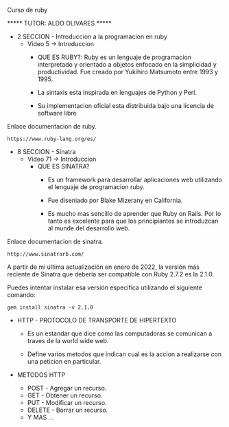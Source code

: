 Curso de ruby

***** TUTOR: ALDO OLIVARES *****

* 2 SECCION - Introduccion a la programacion en ruby
  - Video 5 -> Introduccion
    * QUE ES RUBY?: Ruby es un lenguaje de programacion interpretado y orientado a objetos enfocado en la simplicidad
      y productividad. Fue creado por Yukihiro Matsumoto entre 1993 y 1995.

    * La sintaxis esta inspirada en lenguajes de Python y Perl.

    * Su implementacion oficial esta distribuida bajo una licencia de software libre

Enlace documentacion de ruby.

    https://www.ruby-lang.org/es/
   
 
* 8 SECCION - Sinatra
  - Video 71 -> Introduccion
    * QUE ES SINATRA?
      * Es un framework para desarrollar aplicaciones web utilizando el lenguaje de programacion ruby.

      * Fue diseniado por Blake Mizerany en California.

      * Es mucho mas sencillo de aprender que Ruby on Rails. Por lo tanto es excelente para que los principiantes se introduzcan al munde del desarrollo web.

Enlace documentacion de sinatra.

    http://www.sinatrarb.com/


A partir de mi última actualización en enero de 2022, la versión más reciente de Sinatra que debería ser compatible con Ruby 2.7.2 es la 2.1.0.

Puedes intentar instalar esa versión específica utilizando el siguiente comando:

    gem install sinatra -v 2.1.0


* HTTP - PROTOCOLO DE TRANSPORTE DE HIPERTEXTO
  * Es un estandar que dice como las computadoras se comunican a traves de la world wide web.

  * Define varios metodos que indican cual es la accion a realizarse con una peticion en particular.

* METODOS HTTP
  * POST    - Agregar un recurso.
  * GET     - Obtener un recurso.
  * PUT     - Modificar un recurso.
  * DELETE  - Borrar un recurso.
  * Y MAS ...